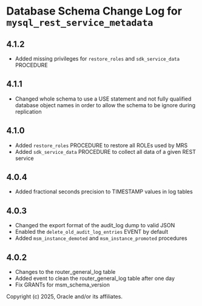 # Database Schema Change Log for `mysql_rest_service_metadata`

## 4.1.2

- Added missing privileges for `restore_roles` and `sdk_service_data` PROCEDURE

## 4.1.1

- Changed whole schema to use a USE statement and not fully qualified database object names in order to allow the schema to be ignore during replication

## 4.1.0

- Added `restore_roles` PROCEDURE to restore all ROLEs used by MRS
- Added `sdk_service_data` PROCEDURE to collect all data of a given REST service

## 4.0.4

- Added fractional seconds precision to TIMESTAMP values in log tables

## 4.0.3

- Changed the export format of the audit_log dump to valid JSON
- Enabled the `delete_old_audit_log_entries` EVENT by default
- Added `msm_instance_demoted` and `msm_instance_promoted` procedures

## 4.0.2

- Changes to the router_general_log table
- Added event to clean the router_general_log table after one day
- Fix GRANTs for msm_schema_version

Copyright (c) 2025, Oracle and/or its affiliates.
